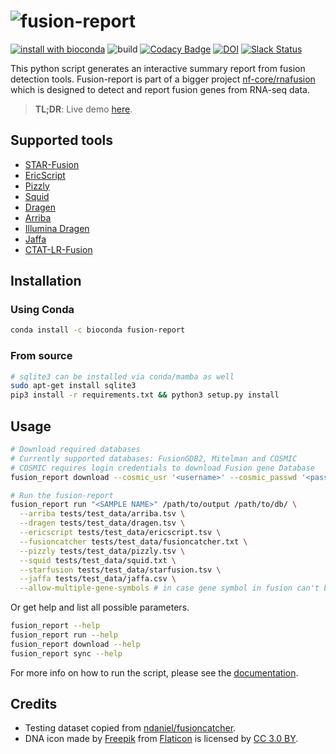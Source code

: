 # ![fusion-report](https://raw.githubusercontent.com/matq007/fusion-report/master/fusion_report/templates/assets/img/fusion-report.png)

[![install with bioconda](https://img.shields.io/badge/install%20with-bioconda-brightgreen.svg?style=flat)](http://bioconda.github.io/recipes/fusion-report/README.html)
![build](https://github.com/matq007/fusion-report/workflows/CI%20%5Bmaster%5D/badge.svg)
[![Codacy Badge](https://api.codacy.com/project/badge/Grade/932dff8661394cc28448af7b22748bb5)](https://app.codacy.com/app/mproksik/fusion-report?utm_source=github.com&utm_medium=referral&utm_content=matq007/fusion-report&utm_campaign=Badge_Grade_Dashboard)
[![DOI](https://zenodo.org/badge/173453958.svg)](https://zenodo.org/badge/latestdoi/173453958)
[![Slack Status](https://img.shields.io/badge/slack-join-brightgreen)](https://nf-co.re/join/slack)

This python script generates an interactive summary report from fusion detection tools. Fusion-report is part of a bigger project [nf-core/rnafusion](https://github.com/nf-core/rnafusion) which is designed to detect and report fusion genes from RNA-seq data.

> **TL;DR**: Live demo [here](https://matq007.github.io/fusion-report/example).

## Supported tools

* [STAR-Fusion](https://github.com/STAR-Fusion/STAR-Fusion)
* [EricScript](https://sites.google.com/site/bioericscript/)
* [Pizzly](https://github.com/pmelsted/pizzly)
* [Squid](https://github.com/Kingsford-Group/squid)
* [Dragen](https://emea.illumina.com/products/by-type/informatics-products/dragen-bio-it-platform.html)
* [Arriba](https://github.com/suhrig/arriba)
* [Illumina Dragen](https://emea.illumina.com/products/by-type/informatics-products/dragen-bio-it-platform.html)
* [Jaffa](https://github.com/Oshlack/JAFFA)
* [CTAT-LR-Fusion](https://github.com/TrinityCTAT/CTAT-LR-fusion)

## Installation

### Using Conda

```bash
conda install -c bioconda fusion-report
```

### From source

```bash
# sqlite3 can be installed via conda/mamba as well
sudo apt-get install sqlite3
pip3 install -r requirements.txt && python3 setup.py install
```

## Usage

```bash
# Download required databases
# Currently supported databases: FusionGDB2, Mitelman and COSMIC
# COSMIC requires login credentials to download Fusion gene Database
fusion_report download --cosmic_usr '<username>' --cosmic_passwd '<password>' /path/to/db/

# Run the fusion-report
fusion_report run "<SAMPLE NAME>" /path/to/output /path/to/db/ \
  --arriba tests/test_data/arriba.tsv \
  --dragen tests/test_data/dragen.tsv \
  --ericscript tests/test_data/ericscript.tsv \
  --fusioncatcher tests/test_data/fusioncatcher.txt \
  --pizzly tests/test_data/pizzly.tsv \
  --squid tests/test_data/squid.txt \
  --starfusion tests/test_data/starfusion.tsv \
  --jaffa tests/test_data/jaffa.csv \
  --allow-multiple-gene-symbols # in case gene symbol in fusion can't be determined, treat each provided fusion as a separate one.
```

Or get help and list all possible parameters.

```bash
fusion_report --help
fusion_report run --help
fusion_report download --help
fusion_report sync --help
```

For more info on how to run the script, please see the [documentation](https://matq007.github.io/fusion-report/).

## Credits

* Testing dataset copied from [ndaniel/fusioncatcher](https://github.com/ndaniel/fusioncatcher).
* DNA icon made by [Freepik](https://www.freepik.com) from [Flaticon](https://www.flaticon.com) is licensed by [CC 3.0 BY](http://creativecommons.org/licenses/by/3.0/).
